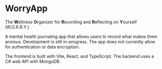 # WorryApp

The **W**ellness **O**rganizer for **R**ecording and **R**eflecting on **Y**ourself (W.O.R.R.Y.)

A mental health journaling app that allows users to record what makes them anxious. Development is still in-progress. The app does not currently allow for authentication or data encryption.

The frontend is built with Vite, React, and TypeScript. The backend uses a C# web API with MongoDB.

